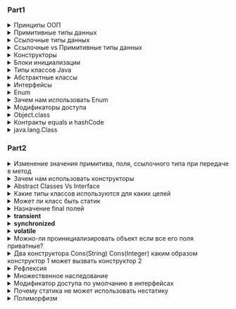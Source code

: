 <h3>Part1</h3>
<details><summary>Принципы ООП</summary>
<b>ООП</b> - методология программирования, при которой взаимодействия в программе осуществляются
    за счёт объектов, которые обладают своими свойствами и поведением, которые описаны
    в классах, экземплярами которых они являются<br>
    <ul>
    Для достижения этого выделяют <b>4 основных принципа ООП</b>:
        <li><b>Абстракция</b> - выделение общийх характеристик объекта</li>
        <li><b>Наследование</b> - процесс, при котором один объект может приобретать св-ва
            другого объекта
        </li>
        <li><b>Инкапсуляциия</b> - принцип, который объеденяет данные и код,
            манипулирующий ими, а так же защищающий от прямого внешнего доступа к ним
        </li>
    <li><b>Полиморрфизм</b> - механизм, при котором используется одно имя метода
        для решения различных но подобных задач<br>
        Концепция полиморфизма: "Один интерфейс множество методов"
    </li>
    </ul>
</details>

<details><summary>Примитивные типы данных</summary>
    <b>Примитивные типы данных</b> представляют собой одиночные значения, хранящиеся в памяти.
    <ul>Примитивные типы данных
        <li>Целочисленные
            <ul>
                <li><b>byte</b> - от -128 до 127, 1 байт (8 бит)</li>
                <li><b>short</b> - от -32768 до 32767, 2 байта (16 бит)</li>
                <li><b>int</b> - от -2147483648 до 2147483647, 4 байта (32 бит)</li>
                <li><b>long</b> - от -9223372036854775808 до 9223372036854775807, 8 байта (64 бит)</li>
            </ul>
        </li>
        <li>С плавающей точкой
            <ul>
                <li><b>float</b> - от 1.4е-045 до 3.4е+ОЗ8, 4 байта (32 бит)</li>
                <li><b>double</b> - от 4.9е-324 до 1.8е+308, 8 байта (64 бит)</li>
            </ul>
        </li>
        <li>Логические
            <ul>
                <li><b>boolean</b> - имеет только 2 значения <b>true</b> и <b>false</b>. 
                    1 байт, т.е. 8 бит (в массивах), 4 байта, т.е. 32 (не в массивах используется int)
                </li>
            </ul>
        </li>
        <li>Символьные
            <ul>
                <li><b>char</b> - от 0 до 65536, 2 байта (16 бит)</li>
            </ul>
        </li>
    </ul>
</details>

<details><summary>Ссылочные типы данных</summary>
    Ссылочные типы данных хранят адрес ячейки(ссылку) памяти, в которой расположен определенный объект.<br>
    Любой класс в Java — это ссылочный тип данных.
</details>

<details><summary>Ссылочные vs Примитивные типы данных</summary>
    <p>В примитивных типах данных значения передаются по значению, т.е.:<br>
    int x = 3;<br>
    int y = x;<br>
    Создается переменная <b>x</b> типа <b>int</b> и ей присваивается значение 3, дальше создается 
    переменная <b>y</b> типа <b>int</b> и ей присвается значение переменной <b>x</b>.
    В дальнейшем переменная <b>x</b> никак не влияет на <b>y</b>. Java копирует значение
    <b>х</b> (3) и помещает эту копию в <b>у</b>.
    Это передача параметра по значению. Вы не записываете одну переменную в другую.
    Значение копируется и присваивается новой переменной.</p>
    <p>В ссылочных типах данных копируется ссылка.<br>
    Object firstObject = new Object();<br>
    Object secondObject = firstObject();<br>
    после этих операций firstObject и secondObject будут ссылаться на одну и ту же ячейку памяти (бъект)
    </p>
    <p>Параметры методов так же преедаются: примитивы - копируется их хначение, ссылочные - 
    копируется их ссылка</p>
</details>

<details><summary>Конструкторы</summary>
    <b>Конструктор</b> - это метод предназанченный для инициализации экземпляра класса.
    Конструктор есть в каждом классе! Если он не объявлен явно, он будет предоставлен по умолчанию.<br>
    <ul>Особенности конструкторов:
        <li>Имя конструктора совпадает с именем его класса и начинается с большой буквы</li>
        <li>Конструктор ни чего не возвращает. void можно не указывать</li>
        <li>У констр. могут быть объявлены с каким-нибудь из модификаторов доступа
            (public, protected, private, или по умолчанию)
        </li>
        <li>Конструкторы можно перегружать</li>
    </ul>
    <ul>Типы конструкторов:
        <li><b>По умолчанию</b></li>
        <li><b>С параметрами</b></li>
        <li><b>Конструктор копирования</b> - входным параметром является объект того же класса</li>
    </ul>
    <p>С помощью конструктора мы задаем минимальное количество полей, которые должны быть проинициализированы,
    при создании объекта. Т.к. в логическом контексте поля класса делятся на:
    <ul>
        <li>Неизменяемые/стандартные (id)</li>
        <li>Те которые нужны для создания экземпляра</li>
        <li>Наполнения, которые мы в процессе будет изменять/задавать</li>
    </ul>
    </p>
</details>

<details><summary>Блоки инициализации</summary>
    <p>Предназначены для инициализации начальных значений
        <ul>бывают:
            <li><b>нестатические</b> - выполняется при каждой инициализации экземпляра класса</li>
            <li><b>статические</b> - выполняются единожды, при первой инициализации экз объекта</li>
        </ul>
    </p>
</details>

<details><summary>Типы классов Java</summary>
    <ul>Классы в Java бывают:
        <li><b>Обычные</b> - те классы, которые мы используем/создаем чаще всего</li>
        <li><b>Вложенные (Nested)</b> - классы которые определены внутри других классов, и используются для обслуживания
                своих внешних классов:
            <ul>
                <li><b>Статические вложенные (Static nested)</b>
                    <p>Используются тогда, когда нам нужна логическая связь, между внешним классом и
                        вложенным классом. Кроме этого экземпляр вложенного класса может существовать без экземпляра
                        своего внешнего класса
                    </p>                    
                </li>
                <li>
                    <b>Внутренние (Inner)</b>
                    <ul>
                        <li><b>Внутренние (Inner)</b>
                            <p>Используются тогда, когда нам нужна логическая связь, между внешним классом и
                                вложенным классом, и кроме этого, нужна жёсткая привязанность экземпляра внутреннего класса
                                к экземпляру внешнего класса</p>                            
                        </li>
                        <li><b>Анонимные (Anonymous)</b>
                            <p>
                                <ul>Используются, если/преимущества:
                                    <li>нам нужно использовать класс только один раз</li>
                                    <li>тело класса является очень коротким</li>
                                    <li>класс используется в месте его создания или сразу после него</li>
                                    <li>имя класса не важно и не облегчает понимание кода</li>
                                </ul>
                            </p>                            
                        </li>
                        <li><b>Локальные (Local)</b> - используются только для обслуживания того блока кода, где они объявлены
                            <ul>особенности
                                <li>Доступ к effective-final (final переменные и переменные которые не изменяют своё значение после инициализации)
                                    локальным переменным того блока кода, в котором этот лок. класс объявлен</li>
                                <li>Если лок. класс описан не в статическом методе, то будет иметь доступ к полям внешнего класса</li>
                                <li>Если лок. класс описан в статическом методе, то будет иметь доступ к статическим полям внешнего класса</li>
                                <li>Запрещено объявлять статические переменные (только статические финальные)</li>
                            </ul>
                        </li>
                    </ul>
                </li>
            </ul>
        </li>
    </ul>
    <img src="https://cdn.javarush.ru/images/article/3381c131-b7a8-48e5-948c-e84990ef12d6/800.webp"><br>
    <a href="https://habr.com/ru/post/439648/">Внутренние и вложенные классы java. Часть 1</a>
</details>

<details><summary>Абстрактные классы</summary>
    <p><b>Абстрактный класс</b> - это класс, который имеет один или более абстрактных методов
    (метод без реализации, который должны реализовать наследники этого класса).</p>
    <p>Нельзя создовать экземпляры абстрактного класса</p>
    <p>Абстрактные классы должны помечаться словом 'abstract'</p>
</details>

<details><summary>Интерфейсы</summary>
    <p><b>Интерфейс</b> — это ссылочный тип в Java. Он схож с классом. Это совокупность 
    абстрактных методов. Класс реализует интерфейс, таким образом наследуя 
    абстрактные методы интерфейса.</p>
    <p>Интерфейсы могут иметь методы с реализацией</p>
    <ul><b>может содержать:</b>
        <li>константы (неявно всегда являются модификаторами public, static и final)</li>
        <li>обычные private методы</li>    
        <li>методы по умолчанию</li>
        <li>статические методы</li>
        <li>вложенные классы</li>
    </ul>
    <ul><b>особенности:</b>
        <li>нельзя создать экземпляр интерфейса</li>
        <li>нет конструктора</li>
        <li>не может содержать поля экземпляров. Могут быть только статическими, и final</li>
        <li>может расширить множество интерфейсов</li>
        <li>Если класс не реализует хотя бы один из методов интерфейса, то этот класс
        должен быть помечен как abstract</li>
    </ul>
    
</details>

<details><summary>Enum</summary>
    <p><b>Enum (перечисление)</b> - специальный Java класс(тип), представляющий собой набор логически связанных констант</p>
    <ul>Перечисления могут определять:
        <li>конструкторы</li>
        <li>поля</li>
        <li>методы</li>
    </ul>
</details>

<details><summary>Зачем нам использовать Enum</summary>
    <ul>
        <li>Перечисления в Java являются типобезопасными и имеют собственное пространство имен. Это означает, что ваше 
            перечисление будет иметь тип, например, «Валюта» в приведенном ниже примере, и вы не можете назначать никакие 
            значения, кроме указанных в константах перечисления.
        </li>
        <li>Это ссылочный тип, такой как класс или интерфейс, и можно определить конструктор, методы и переменные внутри Enum</li>
        <li>простота синтаксиса</li>
        <li>простое использование в switch</li>
        <li>наличие встроенных методов, которые позволяют получить, имя константы, порядковый номер константы, либо массив всех значений перечисления</li>
        <li>высоко оптимизированные реализации классов / интерфейсов API Collection специально для перечислений: в EnumSet и EnumMap</li>
        <li>Безопасность значений. Мы не можем переопределить/изменить значения Enum</li>
    </ul>
</details>

<details><summary>Модификаторы доступа</summary>
    <ul>Классы:
        <li><b>public</b> - видимый(доступный) для всех в пакете и за пределами пакета</li>
        <li><b>по умолчанию</b> - без модификатора, доступен внутри пакета</li>
    </ul>
    <ul>Поле, метод, конструктор:
        <li><b>public</b> - видимый(доступный) для всех в пакете и за пределами пакета</li>
        <li><b>default</b> - доступен внутри пакета (когда не определен ни один из модификаторов)</li>
        <li><b>protected</b> - в пределах всех классов, находящихся в том же пакете, что и наш,
            в пределах всех классов-наследников нашего класса.</li>
        <li><b>private</b> - видимы только в классе, который их определяет</li>
    </ul>
    <a href="http://www.quizful.net/post/features-of-the-application-of-modifiers-in-java">Особенности применения модификаторов в Java</a>
</details>

<details><summary>Object.class</summary>
    <p><b>Object</b> - находится на вершине иерархии всех классов. Другими словами: все
    классы в Java, кроме Object, наследуются (неявно) от класса Object</p>
    <ul><b>Методы класса Object:</b>
        <li><b>hashCode()</b> - возвращает числовое представление объекта. По-умолчанию - целочисленный адрес в памяти</li>
        <li><b>equals()</b> - возвращает результат сравнения двх объектов</li>
        <li><b>toString()</b> - возвращает представление объекта в виде строки. По-умолчанию возвращает имя_класса@hashcode в 16-ричной системе</li>
        <li><b>clone()</b> - получить точную копию объекта. Не рекомендуется использовать. Чаще советуют использовать конструктор копирования.</li>
        <li><b>wait(), notify(), notifyAll()</b> - три метода из набора для многопоточности</li>
        <li><b>getClass()</b> - получить класс объекта во время выполнения. В основном используется для рефлексии</li>
    </ul>
</details>

<details><summary>Контракты equals и hashCode</summary>
    <ul><b>equals:</b>
        <li><b>Рефлексивность</b> - x.equals(x) всегда true, при x != Null</li>
        <li><b>Симметричность</b> - если x.equals(y) == true, то и y.equals(x) == true</li>
        <li><b>Транзитивность</b> - если x.equals(y) == true, а y.equals(z) == true, То и x.equals(z) == true</li>
        <li><b>Согласованность</b> - для заданных значений x и y повторный вызов x.equals(y) будет возвращать значение предыдущего вызова этого метода при условии, что поля, используемые для сравнения этих двух объектов, не изменялись между вызовами</li>
        <li><b>Сравнение null</b> - для любого заданного значения x вызов x.equals(null) должен возвращать false</li>
    </ul>    
    <ul><b>hashCode:</b>
        <li>вызов метода hashCode один и более раз над одним и тем же объектом должен возвращать одно и то же хэш-значение, при условии что поля объекта, участвующие в вычислении значения, не изменялись.</li>
        <li>вызов метода hashCode над двумя объектами должен всегда возвращать одно и то же число, если эти объекты равны (вызов метода equals для этих объектов возвращает true).</li>
        <li>вызов метода hashCode над двумя неравными между собой объектами должен возвращать разные хэш-значения</li>
    </ul>
    <a href="https://javarush.ru/groups/posts/1989-kontraktih-equals-i-hashcode-ili-kak-ono-vsje-tam">Контракты equals и hashCode или как оно всё там</a>
</details>

<details><summary>java.lang.Class</summary>
    <p>В запущенной программе Java каждому классу соответствует объект типа Class. Этот объект содержит информацию,
    необходимую для описания класса – поля, методы, реализуемые интерфейсы.</p>
    <p>Класс Class не имеет открытого конструктора – объекты этого класса создаются автоматически Java-машиной по мере загрузки классов</p>
    <ul><b>Class</b> есть у:
        <li>классов, интерфейсов, перечислений</li>
        <li>примитивов и обёрток над ними</li>
        <li>массивов</li>   
        <li>void</li>
    </ul>
    <ul><b>Методы:</b>
        <li><b>getDeclaredFields()</b> - возвращает все объявленные переменные в классе</li>
        <li><b>getDeclaredField(String fieldName)</b> - возвращает переменную по её имени. Если переменной с таким именем нет, то метод выбросит checked NoSuchFieldException.</li>
        <li><b>getFields()</b> - возвращает только public переменные</li>
        <li><b>getField(String fieldName)</b> - возвращает только public переменные. Даже если поле с таким именем есть, но оно не публичное, метод getField() бросит NoSuchFieldException</li>
        <li><b>getDeclaredMethods(), getDeclaredMethod(), getMethods(), getMethod()</b> - для методов по аналогии как с полями</li>
        <li><b>getEnclosingMethod()</b> - Если класс является локальным или анонимным, метод getEnclosingMethod() возвращает тот метод в котором этот класс был создан, иначе метод возвращает null</li>
    </ul>
    <a href="https://java-online.ru/java-lang.xhtml#class" >Пакет java.lang</a>
</details>

<h3>Part2</h3>
<details><summary>Изменение значения примитива, поля, ссылочного типа при передаче в метод</summary>
    <p>Примитивы передаются в методы по значению, т.е. значение копируется и все операции по изменению этого значения не влияют на значение передуваемого примитива</p>
    <p>Объекты ссылочных типов передаются в метод по ссылке, по этому передоваемый объект и аргумент принимающий этот объект будут ссылаться на один и тот же
    объект в памяти, и производимые изменения с этим объектом в методе будут отражены и в передоваемом объекте</p>
</details>

<details><summary>Зачем нам использовать конструкторы</summary>
    <p>Основная цель конструктора - это правильная инициализация экземпляра класса</p>
    <p>инициализация экземпляра класса: Выделяется ячейка памяти в Heap -> Определяется и возвращается ссылка на эту ячейку -> Вызывается конструктор</p>
    <p><b>Логическое назначение конструктора, то что с помощью конструктора можно задать стандарт создания объекта (экземпляра класса), нарушая который, мы получим
    ошибку во время компиляции и не допустим к выполнению плохо сконструированный класс</b></p>
    <a href="https://www.youtube.com/watch?v=f88zS-etDWs&list=PLsQAG1V_t58AKvV5v4NVXxo68OyLdNX3j&index=21&ab_channel=KovalevskyiAcademy">Модуль 5. Урок 2. Конструкторы в Java.</a>
</details>

<details><summary>Abstract Classes Vs Interface</summary>
    <p>Абстрактные классы используют, когда требуется выделить общие абстрактные свойства будущих объектов, и какую-нибудь стандартную реализацию и поведение</p>
    <p>Интерфейсы используются когда нам надо наделить объект каким-нибудь поведением, учитывая момент, что класс может реализовать множество интерфейсов</p>
    <ul>Абстрактные классы стоит использовать:
        <li>Когда нужно поделиться кодом между тесно связанными классами</li>
        <li>Когда классы, расширяющие абстрактный класс, имеют много общих методов или полей, или требуют других мадификаторов доступа</li>
        <li>Когда надо объявить нестатические и не final поля. Это позволит определять методы, которые могут получить доступ, и изменить состояние объекта, к которому они принадлежат</li>
    </ul>
    <ul>Использование интерфейсов:
        <li>Когда несвязанные классы будут реализовывать интерфейс. Например "Comparable" и "Cloneable" реализуются многими несвязанными классами</li>
        <li>Когда надо определить поведение конкретного типа данных, но вам не важно, кто его реализует</li>
        <li>Для использования множественного наследования типа</li>
    </ul>
    <a href="https://javarush.ru/groups/posts/1985-raznica-mezhdu-abstraktnihmi-klassami-i-interfeysami" >Разница между абстрактными классами и интерфейсами</a>
</details>

<details><summary>Какие типы классов используются для каких целей</summary>
    <ul>
        <li><b>Абстрактный класс</b> - для выделения общих характеристик и стандартной реализации</li>
        <li><b>Интерфейс</b> - наделение объектов поведением</li>
        <li><b>Enum</b> - объединения набора логически связанных констант (цвета, дни недели, месяцы, статус)</li>
        <li><b>Внутренний класс</b> - для обслуживания внешнего класса</li>
        <li><b>Анонимный класс</b> - если нужен локальный класс для одноразового использования</li>
    </ul>
</details>

<details><summary>Может ли класс быть статик</summary>
    <p>Да, если это внутренний класс. Внутренний статический класс, называется <b>вложенным</b></p>
</details>

<details><summary>Назначение final полей</summary>
    <p>Используются как константы, которые инициализируются один раз и их значение нельзя изменить</p>
</details>

<details><summary><b>transient</b></summary>
    <p><b>transient</b> - используется в процессе сериализации и десериализации объектов. Указывается перед полем 
        класса, для обозначения того, что данное поле не должно быть сериализовано.<br>
        <b>Сериализация</b> - это конвертация состояния объекта в последовательность байт.<br>
        <b>Десериализация</b> - это восстонавление объекта из этих байт. 
    </p>
    <ul>Когда стоит использовать:
        <li>Поля, которые вычисляются программно</li>
        <li>Поля с приватной информацией (пароли) </li>
        <li>Поля, классы которых, не реализуют интерфейс Serializable (логгеры, потоки ввода-вывода, объекты, которые хранят соединения с базой данных и прочие служебные классы)</li>
        <li>Поля с информацией не являющейся частью информации о состоянии объекта (для дебага или для выполнения какой то служебной функции, которые не несут информации о состоянии объекта)</li>
    </ul>
    <a href="https://javarush.ru/groups/posts/2898-chto-skrihvaet-modifikator-transient-v-java" >Что скрывает модификатор transient в Java</a>
</details>

<details><summary><b>synchronized</b></summary>
    <p><b>synchronized</b> - это ключевое слово, которое позволяет заблокировать доступ к методу или части кода, если его уже использует другой поток.
       Применяется для метода и для блока кода.
    </p>
</details>

<details><summary><b>volatile</b></summary>
    <p>Ключевое слово <b>volatile</b> указывается для поля, чтобы указать компилятору, что все операции присвоения и чтения из неё должны быть атомарными</p>
    <a href="https://javarush.ru/groups/posts/1998-upravlenie-potokami-metodih-volatile-i-yield">Управление потоками. Ключевое слово volatile и метод yield()</a>
</details>

<details><summary>Можно-ли проинициализировать объект если все его поля приватные?</summary>
    Да
</details>

<details><summary>Два конструктора Cons(String) Cons(Integer) каким образом конструктор 1 может вызвать конструктор 2</summary>
    Const(String){
        this(666)
    }
</details>

<details><summary>Рефлекcия</summary>
    <p><b>Рефлексия</b> - это механизм исследования данных о программе во время её выполнения. Рефлексия позволяет 
    исследовать информацию о полях, методах и конструкторах классов</p>
    <ul>С помощью рефлексии можно:
        <li>Узнать/определить класс объекта</li>
        <li>Получить информацию о модификаторах класса, полях, методах, константах, конструкторах и суперклассах</li>
        <li>Выяснить, какие методы принадлежат реализуемому интерфейсу/интерфейсам</li>
        <li>Создать экземпляр класса, причем имя класса неизвестно до момента выполнения программы</li>
        <li>Получить и установить значение поля объекта по имени</li>
        <li>Вызвать метод объекта по имени</li>
    </ul>
    <a href="https://javarush.ru/groups/posts/513-reflection-api-refleksija-temnaja-storona-java" >Reflection API. Рефлексия. Темная сторона Java</a>
</details>

<details><summary>Множественное наследование</summary>
    <p>Java не поддерживает множественное наследование. Если класс будет наследоваться от нескольких классов, у которых
    есть одинаковый метод с различной реализацией, класс потомок не будет знать какую из реализаций выбрать</p>
    <p><b>Ромбовидное наследование:</b></p>
    <img src="https://cdn.javarush.ru/images/article/a1a82157-5a52-48ab-96f9-8fad0891f520/512.webp">
</details>

<details><summary>Модификатор доступа по умолчанию в интерфейсах</summary>
    <p>Модификатором доступа <b>default</b> в интерфейсах помечаются методы, имеющие реализацию. Так же такой метод будет доступен в классе, который
    его реализует этот интерфейс. Так же класс не обязан переопределять этот метод, тем самым не ломается программа, которая до этого использовала
    этот метод, после добавления в него метода по умолчанию</p>
</details>

<details><summary>Почему статика не может использовать нестатику</summary>
    <p>Нестатические методы\поля - методы\поля экземпляра класса<br>
        Статические методы\поля - методы\поля самого класса<br>
        Статический метод, не имея в распоряжении экземпляра класса, не может вызывать нестатический метод\поле непонятно кого<br>
        Статические поля инициализируются во время загрузки класса, а нестатические во время создания экземпляра класса</p>
</details>

<details><summary>Полиморфизм</summary>
    <h4>Статический полиморфизм</h4>
    <p>Достигается за счет перегрузки методов. Перегрузка метода означает, что в классе есть несколько методов, имеющих одинаковое имя, 
    но разные типы/порядок/количество параметров. Во время компиляции Java знает, какой метод вызывать, проверяя сигнатуры метода.
    Это называется <b>полиморфизмом времени компиляции</b> или <b>статическим связыванием</b> </p>
    <h4>Динамический полиморфизм</h4>
    <p>Это механизм, с помощью которого можно определить несколько методов с одинаковыми именами и сигнатурами в суперклассе и подклассе. 
    Вызов переопределенного метода разрешается во время выполнения.</p>
</details>